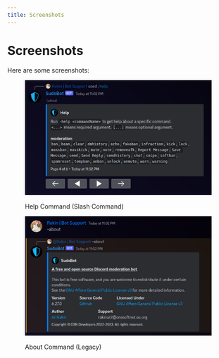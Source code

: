 ```yaml
---
title: Screenshots
---
```


# Screenshots

Here are some screenshots:



<figure><img src="../.gitbook/assets/help-command-screenshot.png" alt=""><figcaption><p>Help Command (Slash Command)</p></figcaption></figure>

<figure><img src="../.gitbook/assets/about-command-screenshot.png" alt=""><figcaption><p>About Command (Legacy)</p></figcaption></figure>
